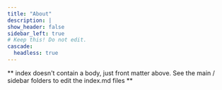 ```yaml
---
title: "About"
description: |
show_header: false
sidebar_left: true
# Keep this! Do not edit.
cascade:
  headless: true
---
```


** index doesn't contain a body, just front matter above.
See the  main / sidebar folders to edit the index.md files **
